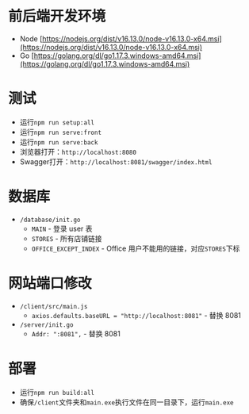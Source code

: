 # 前后端开发环境

- Node [https://nodejs.org/dist/v16.13.0/node-v16.13.0-x64.msi](https://nodejs.org/dist/v16.13.0/node-v16.13.0-x64.msi)
- Go [https://golang.org/dl/go1.17.3.windows-amd64.msi](https://golang.org/dl/go1.17.3.windows-amd64.msi)

# 测试

- 运行`npm run setup:all`
- 运行`npm run serve:front`
- 运行`npm run serve:back`
- 浏览器打开：`http://localhost:8080`
- Swagger打开：`http://localhost:8081/swagger/index.html`

# 数据库

- `/database/init.go`
  - `MAIN` - 登录 user 表
  - `STORES` - 所有店铺链接
  - `OFFICE_EXCEPT_INDEX` - Office 用户不能用的链接，对应`STORES`下标

# 网站端口修改

- `/client/src/main.js`
  - `axios.defaults.baseURL = "http://localhost:8081"` - 替换 8081
- `/server/init.go`
  - `Addr: ":8081",` - 替换 8081

# 部署

- 运行`npm run build:all`
- 确保`/client`文件夹和`main.exe`执行文件在同一目录下，运行`main.exe`
